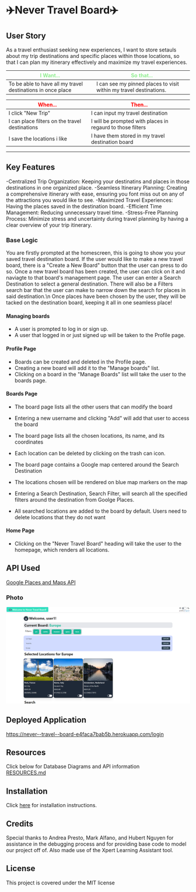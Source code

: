 # ✈️Never Travel Board✈️

## **User Story**
As a travel enthusiast seeking new experiences,
I want to store setauls about my trip destinations and specific places within those locations,
so that I can plan my itinerary effectively and maximize my travel experiences.

|<span style="color:lightgreen;">**I Want...**</span>                  |<span style="color:lightgreen;">**So that...**</span>                                      |
|----------------------------------------------------------------------|-------------------------------------------------------------------------------------------|
|To be able to have all my travel destinations in once place |  I can see my pinned places to visit within my travel destinations.                                        |

|<span style="color:red;">**When...**</span>                           |<span style="color:red;">**Then...**</span>                                                |
|----------------------------------------------------------------------|--------------------------------------------------------------
|                  I click "New Trip"                                  |     I can input my travel destination                             |
|                                       I can place filters on the travel destinations          |         I will be prompted with places in regaurd to those filters                                  |
|                   I save the locations i like                                |        I have them stored in my travel destination board              |

---

## Key Features
-Centralized Trip Organization: Keeping your destinatins and places in those destinations in one organized place.
-Seamless Itinerary Planning: Creating a comprehensive itinerary with ease, ensuring you font miss out on any of the attractions you would like to see.
-Maximized Travel Experiences: Having the places saved in the destination board. 
-Efficient Time Management: Reducing unnecessary travel time.
-Stress-Free Planning Process: Minimize stress and uncertainty during travel planning by having a clear overview of your trip itinerary.

### Base Logic
You are firstly prompted at the homescreen, this is going to show you your saved travel destination board. If the user would like to make a new travel board, there is a "Create a New Board" button that the user can press to do so. Once a new travel board has been created, the user can click on it and naviagte to that board's management page. The user can enter a Search Destination to select a general destination. There will also be a Filters search bar that the user can make to narrow down the search for places in said destination.\n
Once places have been chosen by the user, they will be tacked on the destination board, keeping it all in one seamless place!

#### Managing boards
- A user is prompted to log in or sign up.
- A user that logged in or just signed up will be taken to the Profile page.

#### Profile Page
- Boards can be created and deleted in the Profile page.
- Creating a new board will add it to the "Manage boards" list.
- Clicking on a board in the "Manage Boards" list will take the user to the boards page.

#### Boards Page
- The board page lists all the other users that can modify the board
- Entering a new username and clicking "Add" will add that user to access the board
- The board page lists all the chosen locations, its name, and its coordinates
- Each location can be deleted by clicking on the trash can icon.

- The board page contains a Google map centered around the Search Destination
- The locations chosen will be rendered on blue map markers on the map

- Entering a Search Destination, Search Filter, will search all the specified filters around the destination from Goolge Places.
- All searched locations are added to the board by default. Users need to delete locations that they do not want

#### Home Page
- Clicking on the "Never Travel Board" heading will take the user to the homepage, which renders all locations.


## API Used
[Google Places and Maps API](RESOURCES.md#APIs)

### Photo
<img src="public/images/never-travel-board-app.png" alt="never-travel-board-application-homepage-screenshot"/>

## Deployed Application
https://never--travel--board-e4faca7bab5b.herokuapp.com/login

## Resources

Click below for Database Diagrams and API information\
[RESOURCES.md](RESOURCES.md)

## Installation

Click [here](INSTALL.md) for installation instructions.

## Credits
Special thanks to Andrea Presto, Mark Alfano, and Hubert Nguyen for assistance in the debugging process and for providing base code to model our project off of. Also made use of the Xpert Learning Assistant tool. 

## License
This project is covered under the MIT license
